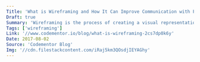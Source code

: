 ```yaml
---
Title: 'What is Wireframing and How It Can Improve Communication with Freelance Developers'
Draft: true
Summary: 'Wireframing is the process of creating a visual representation of your product. Here is how you can use wireframes to better communicate your ideas.'
Tags: ['wireframing']
Link: '//www.codementor.io/blog/what-is-wireframing-2cs7dp0k6y'
Date: 2017-08-02
Source: 'Codementor Blog'
Img: '//cdn.filestackcontent.com/iRaj5km3QOsdjIEYAGhy'
---
```

